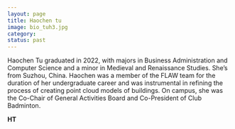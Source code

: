 ```yaml
---
layout: page
title: Haochen tu
image: bio_tuh3.jpg
category:
status: past
---
```


Haochen Tu graduated in 2022, with majors in Business Administration and Computer Science and a minor in Medieval and Renaissance Studies. She’s from Suzhou, China. Haochen was a member of the FLAW team for the duration of her undergraduate career and was instrumental in refining the process of creating point cloud models of buildings. On campus, she was the Co-Chair of General Activities Board and Co-President of Club Badminton. 

__HT__
